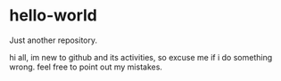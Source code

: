 # hello-world
Just another repository.

hi all, im new to github and its activities, so excuse me if i do something wrong. feel free to point out my mistakes.
